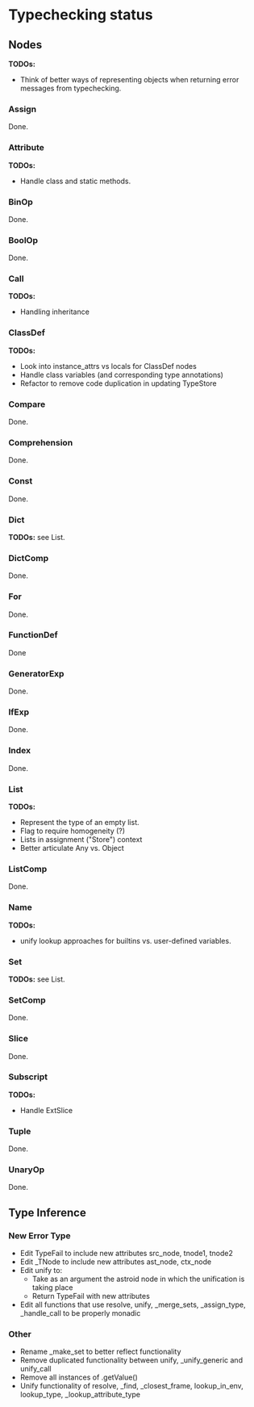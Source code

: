 # Typechecking status


## Nodes
**TODOs:**
- Think of better ways of representing objects when returning error messages from typechecking.

### Assign

Done.

### Attribute

**TODOs:**
- Handle class and static methods.

### BinOp

Done.

### BoolOp

Done.

### Call

**TODOs:**
* Handling inheritance

### ClassDef

**TODOs:**
- Look into instance_attrs vs locals for ClassDef nodes
- Handle class variables (and corresponding type annotations)
- Refactor to remove code duplication in updating TypeStore

### Compare

Done.

### Comprehension

Done.

### Const
Done.

### Dict

**TODOs:** see List.

### DictComp

Done.

### For

Done.

### FunctionDef

Done

### GeneratorExp

Done.

### IfExp

Done.

### Index

Done.

### List

**TODOs:**
- Represent the type of an empty list.
- Flag to require homogeneity (?)
- Lists in assignment ("Store") context
- Better articulate Any vs. Object

### ListComp

Done.

### Name

**TODOs:**
- unify lookup approaches for builtins vs. user-defined variables.

### Set

**TODOs:** see List.

### SetComp

Done.

### Slice

Done.

### Subscript

**TODOs:**
- Handle ExtSlice

### Tuple

Done.

### UnaryOp

Done.


## Type Inference

### New Error Type
- Edit TypeFail to include new attributes src_node, tnode1, tnode2
- Edit _TNode to include new attributes ast_node, ctx_node
- Edit unify to:
  - Take as an argument the astroid node in which the unification is taking place
  - Return TypeFail with new attributes
- Edit all functions that use resolve, unify, _merge_sets, _assign_type, _handle_call to be properly monadic

### Other
- Rename _make_set to better reflect functionality
- Remove duplicated functionality between unify, _unify_generic and unify_call
- Remove all instances of .getValue()
- Unify functionality of resolve, _find, _closest_frame, lookup_in_env, lookup_type, _lookup_attribute_type
